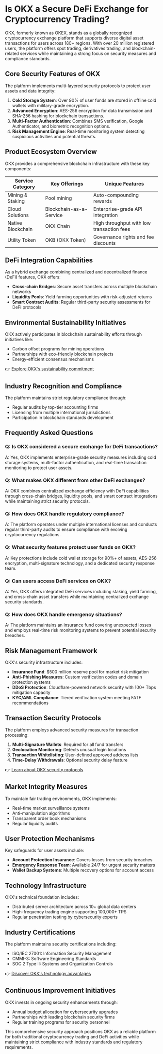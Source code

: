 # Is OKX a Secure DeFi Exchange for Cryptocurrency Trading?

OKX, formerly known as OKEX, stands as a globally recognized cryptocurrency exchange platform that supports diverse digital asset transactions for users across 180+ regions. With over 20 million registered users, the platform offers spot trading, derivatives trading, and blockchain-related services while maintaining a strong focus on security measures and compliance standards.

## Core Security Features of OKX

The platform implements multi-layered security protocols to protect user assets and data integrity:

1. **Cold Storage System**: Over 90% of user funds are stored in offline cold wallets with military-grade encryption.
2. **Advanced Encryption**: AES-256 encryption for data transmission and SHA-256 hashing for blockchain transactions.
3. **Multi-Factor Authentication**: Combines SMS verification, Google Authenticator, and biometric recognition options.
4. **Risk Management Engine**: Real-time monitoring system detecting suspicious activities and potential threats.

## Product Ecosystem Overview

OKX provides a comprehensive blockchain infrastructure with these key components:

| Service Category | Key Offerings | Unique Features |
|-------------------|---------------|-----------------|
| Mining & Staking | Pool mining | Auto-compounding rewards |
| Cloud Solutions | Blockchain-as-a-Service | Enterprise-grade API integration |
| Native Blockchain | OKX Chain | High throughput with low transaction fees |
| Utility Token | OKB (OKX Token) | Governance rights and fee discounts |

## DeFi Integration Capabilities

As a hybrid exchange combining centralized and decentralized finance (DeFi) features, OKX offers:

- **Cross-chain Bridges**: Secure asset transfers across multiple blockchain networks
- **Liquidity Pools**: Yield farming opportunities with risk-adjusted returns
- **Smart Contract Audits**: Regular third-party security assessments for DeFi protocols

## Environmental Sustainability Initiatives

OKX actively participates in blockchain sustainability efforts through initiatives like:

- Carbon offset programs for mining operations
- Partnerships with eco-friendly blockchain projects
- Energy-efficient consensus mechanisms

👉 [Explore OKX's sustainability commitment](https://bit.ly/okx-bonus)

## Industry Recognition and Compliance

The platform maintains strict regulatory compliance through:

- Regular audits by top-tier accounting firms
- Licensing from multiple international jurisdictions
- Participation in blockchain standards development

## Frequently Asked Questions

### Q: Is OKX considered a secure exchange for DeFi transactions?
A: Yes, OKX implements enterprise-grade security measures including cold storage systems, multi-factor authentication, and real-time transaction monitoring to protect user assets.

### Q: What makes OKX different from other DeFi exchanges?
A: OKX combines centralized exchange efficiency with DeFi capabilities through cross-chain bridges, liquidity pools, and smart contract integrations while maintaining strict security protocols.

### Q: How does OKX handle regulatory compliance?
A: The platform operates under multiple international licenses and conducts regular third-party audits to ensure compliance with evolving cryptocurrency regulations.

### Q: What security features protect user funds on OKX?
A: Key protections include cold wallet storage for 90%+ of assets, AES-256 encryption, multi-signature technology, and a dedicated security response team.

### Q: Can users access DeFi services on OKX?
A: Yes, OKX offers integrated DeFi services including staking, yield farming, and cross-chain asset transfers while maintaining centralized exchange security standards.

### Q: How does OKX handle emergency situations?
A: The platform maintains an insurance fund covering unexpected losses and employs real-time risk monitoring systems to prevent potential security breaches.

## Risk Management Framework

OKX's security infrastructure includes:

- **Insurance Fund**: $500 million reserve pool for market risk mitigation
- **Anti-Phishing Measures**: Custom verification codes and domain protection systems
- **DDoS Protection**: Cloudflare-powered network security with 100+ Tbps mitigation capacity
- **KYC/AML Compliance**: Tiered verification system meeting FATF recommendations

## Transaction Security Protocols

The platform employs advanced security measures for transaction processing:

1. **Multi-Signature Wallets**: Required for all fund transfers
2. **Geolocation Monitoring**: Detects unusual login locations
3. **Transaction Whitelisting**: User-defined approved address lists
4. **Time-Delay Withdrawals**: Optional security delay feature

👉 [Learn about OKX security protocols](https://bit.ly/okx-bonus)

## Market Integrity Measures

To maintain fair trading environments, OKX implements:

- Real-time market surveillance systems
- Anti-manipulation algorithms
- Transparent order book mechanisms
- Regular liquidity audits

## User Protection Mechanisms

Key safeguards for user assets include:

- **Account Protection Insurance**: Covers losses from security breaches
- **Emergency Response Team**: Available 24/7 for urgent security matters
- **Wallet Backup Systems**: Multiple recovery options for account access

## Technology Infrastructure

OKX's technical foundation includes:

- Distributed server architecture across 10+ global data centers
- High-frequency trading engine supporting 100,000+ TPS
- Regular penetration testing by cybersecurity experts

## Industry Certifications

The platform maintains security certifications including:

- ISO/IEC 27001: Information Security Management
- CMMI-3: Software Engineering Standards
- SOC 2 Type II: Systems and Organization Controls

👉 [Discover OKX's technology advantages](https://bit.ly/okx-bonus)

## Continuous Improvement Initiatives

OKX invests in ongoing security enhancements through:

- Annual budget allocation for cybersecurity upgrades
- Partnerships with leading blockchain security firms
- Regular training programs for security personnel

This comprehensive security approach positions OKX as a reliable platform for both traditional cryptocurrency trading and DeFi activities while maintaining strict compliance with industry standards and regulatory requirements.